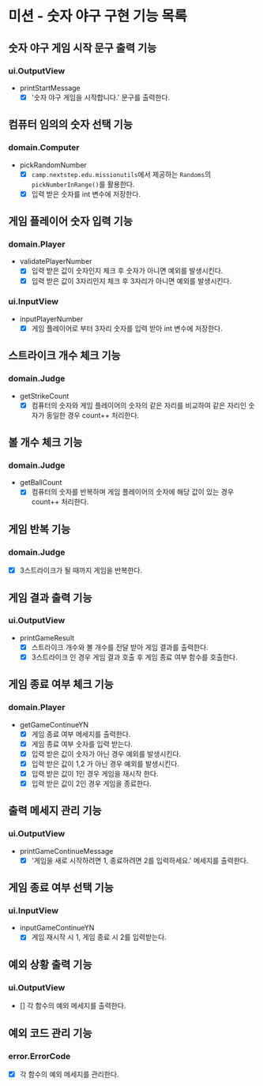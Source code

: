 # 미션 - 숫자 야구 구현 기능 목록

## 숫자 야구 게임 시작 문구 출력 기능 
### ui.OutputView
- printStartMessage
    - [X] '숫자 야구 게임을 시작합니다.' 문구를 출력한다.

## 컴퓨터 임의의 숫자 선택 기능 
### domain.Computer
- pickRandomNumber
    - [X] `camp.nextstep.edu.missionutils`에서 제공하는 `Randoms`의 `pickNumberInRange()`를 활용한다.
    - [X] 입력 받은 숫자를 int 변수에 저장한다.

## 게임 플레이어 숫자 입력 기능 
### domain.Player
- validatePlayerNumber
    - [X] 입력 받은 값이 숫자인지 체크 후 숫자가 아니면 예외를 발생시킨다.
    - [X] 입력 받은 값이 3자리인지 체크 후 3자리가 아니면 예외를 발생시킨다.
### ui.InputView
- inputPlayerNumber
    - [X] 게임 플레이어로 부터 3자리 숫자를 입력 받아 int 변수에 저장한다.

## 스트라이크 개수 체크 기능 
### domain.Judge
- getStrikeCount
    - [X] 컴퓨터의 숫자와 게임 플레이어의 숫자의 같은 자리를 비교하여 같은 자리인 숫자가 동일한 경우 count++ 처리한다.

## 볼 개수 체크 기능 
### domain.Judge
- getBallCount
    - [X] 컴퓨터의 숫자를 반복하며 게임 플레이어의 숫자에 해당 값이 있는 경우 count++ 처리한다.

## 게임 반복 기능
### domain.Judge
- [X] 3스트라이크가 될 때까지 게임을 반복한다.

## 게임 결과 출력 기능 
### ui.OutputView
- printGameResult
    - [X] 스트라이크 개수와 볼 개수를 전달 받아 게임 결과를 출력한다.
    - [X] 3스트라이크 인 경우 게임 결과 호출 후 게임 종료 여부 함수를 호출한다.

## 게임 종료 여부 체크 기능 
### domain.Player
- getGameContinueYN
    - [X] 게임 종료 여부 메세지를 출력한다.
    - [X] 게임 종료 여부 숫자를 입력 받는다.
    - [X] 입력 받은 값이 숫자가 아닌 경우 예외를 발생시킨다.
    - [X] 입력 받은 값이 1,2 가 아닌 경우 예외를 발생시킨다.
    - [X] 입력 받은 값이 1인 경우 게임을 재시작 한다.
    - [X] 입력 받은 값이 2인 경우 게임을 종료한다.

## 출력 메세지 관리 기능 
### ui.OutputView
- printGameContinueMessage
    - [X] '게임을 새로 시작하려면 1, 종료하려면 2를 입력하세요.' 메세지를 출력한다.

## 게임 종료 여부 선택 기능 
### ui.InputView
- inputGameContinueYN
    - [X] 게임 재시작 시 1, 게임 종료 시 2를 입력받는다.

## 예외 상황 출력 기능 
### ui.OutputView
- [] 각 함수의 예외 메세지를 출력한다.

## 예외 코드 관리 기능 
### error.ErrorCode
- [X] 각 함수의 예외 메세지를 관리한다.